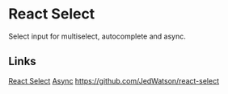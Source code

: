 # React Select

Select input for multiselect, autocomplete and async.

## Links

[React Select](https://react-select.com/home)
[Async](https://react-select.com/async)
https://github.com/JedWatson/react-select
